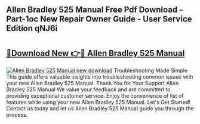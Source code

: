 ## Allen Bradley 525 Manual Free Pdf Download - Part-1oc New Repair Owner Guide - User Service Edition qNJ6i

# <h2><a href="http://bc31064.oget.top/?id=Allen+Bradley+525+Manual">🔗Download New 👉🔴 Allen Bradley 525 Manual</a></h2>

[![Allen Bradley 525 Manual new download](https://i.imgur.com/5g1atiW.png)](http://bc31064.oget.top/?id=Allen+Bradley+525+Manual)
Troubleshooting Made Simple This guide offers valuable insights into troubleshooting common issues with your new Allen Bradley 525 Manual. Thank You for Your Support Allen Bradley 525 Manual We value your feedback and are committed to providing exceptional customer service. Enjoy the convenience of list of features while using your new Allen Bradley 525 Manual. Let's Get Started! Contact us today and let us Allen Bradley 525 Manual guide you through the process.
